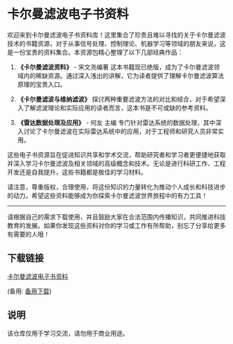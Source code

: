 # 卡尔曼滤波电子书资料

欢迎来到卡尔曼滤波电子书资料库！这里集合了珍贵且难以寻找的关于卡尔曼滤波技术的书籍资源，对于从事信号处理、控制理论、机器学习等领域的朋友来说，这是一份宝贵的资料集合。本资源包精心整理了以下几部经典作品：

1. **《卡尔曼滤波资料》** - 宋文尧编著
   这本书籍现已绝版，成为了卡尔曼滤波领域内的稀缺资源。通过深入浅出的讲解，它为读者提供了理解卡尔曼滤波算法原理的宝贵入口。

2. **《卡尔曼滤波与维纳滤波》**
   探讨两种重要滤波方法的对比和结合，对于希望深入了解滤波理论和实际应用的读者而言，这本书是不可或缺的参考资料。

3. **《雷达数据处理及应用》** - 何友 主编
   专门针对雷达系统的数据处理，其中深入讨论了卡尔曼滤波在实际雷达系统中的应用，对于工程师和研究人员非常实用。

这些电子书资源旨在促进知识共享和学术交流，帮助研究者和学习者更便捷地获取并深入学习卡尔曼滤波及相关领域的高级概念和技术。无论是进行科研工作、工程开发还是自我提升，这些书籍都是极佳的学习材料。

请注意，尊重版权，合理使用，将这份知识的力量转化为推动个人成长和科技进步的动力。希望这些资料能够成为你探索卡尔曼滤波世界旅程中的有力工具！

---

请根据自己的需求下载使用，并且鼓励大家在合法范围内传播知识，共同推进科技教育的发展。如果你发现这些资料对你的学习或工作有所帮助，别忘了分享给更多有需要的人哦！

## 下载链接
[卡尔曼滤波电子书资料](https://pan.quark.cn/s/db16c629989f) 

(备用: [备用下载](https://pan.baidu.com/s/1LP7XQVLLRBXXl3ir4FYbHQ?pwd=1234))

## 说明

该仓库仅用于学习交流，请勿用于商业用途。

